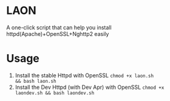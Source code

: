 # LAON
A one-click script that can help you install httpd(Apache)+OpenSSL+Nghttp2 easily
# Usage
1. Install the stable Httpd with OpenSSL
<code>chmod +x laon.sh && bash laon.sh</code>
2. Install the Dev Httpd (with Dev Apr) with OpenSSL
<code>chmod +x laondev.sh && bash laondev.sh</code>
